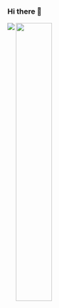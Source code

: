 ### Hi there 👋

<img align="left" src="https://github-readme-stats.vercel.app/api?username=SamuelRijks&show_icons=true&theme=tokyonight" />

<img align="left" width=40% src="https://github-readme-stats.vercel.app/api/top-langs/?username=SamuelRijks&layout=compact" />

<!--
**SamuelRijks/SamuelRijks** is a ✨ _special_ ✨ repository because its `README.md` (this file) appears on your GitHub profile.

Here are some ideas to get you started:

- 🔭 I’m currently working on ...
- 🌱 I’m currently learning ...
- 👯 I’m looking to collaborate on ...
- 🤔 I’m looking for help with ...
- 💬 Ask me about ...
- 📫 How to reach me: ...
- 😄 Pronouns: ...
- ⚡ Fun fact: ...
-->
